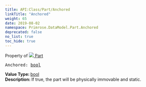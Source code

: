```yaml
---
title: API:Class/Part/Anchored
linkTitle: "Anchored"
weight: 65
date: 2019-08-02
namespace: Primrose.DataModel.Part.Anchored
deprecated: false
no_list: true
toc_hide: true
---
```

Property of <a href="/docs/api-reference/Class/Part"><img src="/icons/silk/brick.png"/>&nbsp;Part</a>
<pre class="method-declaration">
Anchored: <a class="type" href="/docs/api-reference/System/Primitives#boolean">bool</a></pre>
<b>Value Type: </b>
<a class="type" href="/docs/api-reference/System/Primitives#boolean">bool</a>
<br/>
<b>Description: </b>
If true, the part will be physically immovable and static.

